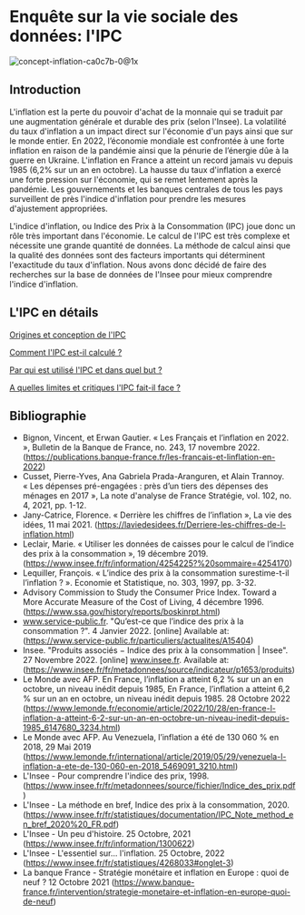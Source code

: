 # Enquête sur la vie sociale des données: l'IPC
![concept-inflation-ca0c7b-0@1x](https://user-images.githubusercontent.com/118843717/204086325-4ae1ba6e-109c-4ee6-81e2-a31fb9232706.jpeg)


## Introduction

L'inflation est la perte du pouvoir d'achat de la monnaie qui se traduit par une augmentation générale et durable des prix (selon l'Insee). La volatilité du taux d'inflation a un impact direct sur l'économie d'un pays ainsi que sur le monde entier. En 2022, l’économie mondiale est confrontée à une forte inflation en raison de la pandémie ainsi que la pénurie de l’énergie dûe à la guerre en Ukraine. L'inflation en France a atteint un record jamais vu depuis 1985 (6,2% sur un an en octobre). La hausse du taux d'inflation a exercé une forte pression sur l'économie, qui se remet lentement après la pandémie. Les gouvernements et les banques centrales de tous les pays surveillent de près l'indice d'inflation pour prendre les mesures d'ajustement appropriées.

L'indice d'inflation, ou Indice des Prix à la Consommation (IPC) joue donc un rôle très important dans l'économie. Le calcul de l'IPC est très complexe et nécessite une grande quantité de données. La méthode de calcul ainsi que la qualité des données sont des facteurs importants qui déterminent l'exactitude du taux d'inflation. Nous avons donc décidé de faire des recherches sur la base de données de l'Insee pour mieux comprendre l'indice d'inflation.

## L'IPC en détails

[Origines et conception de l'IPC](https://alexisdelobbe.github.io/enquete_vie_sociale_donnees/parties/origines_et_conception.html)

[Comment l'IPC est-il calculé ?](https://alexisdelobbe.github.io/enquete_vie_sociale_donnees/parties/calcul_IPC.html)

[Par qui est utilisé l'IPC et dans quel but ?](https://alexisdelobbe.github.io/enquete_vie_sociale_donnees/parties/utilisation_IPC.html)

[A quelles limites et critiques l'IPC fait-il face ?](https://alexisdelobbe.github.io/enquete_vie_sociale_donnees/parties/limites_IPC.html)
 
## Bibliographie

- Bignon, Vincent, et Erwan Gautier. « Les Français et l’inflation en 2022. », Bulletin de la Banque de France, no. 243, 17 novembre 2022. (https://publications.banque-france.fr/les-francais-et-linflation-en-2022)
- Cusset, Pierre-Yves, Ana Gabriela Prada-Aranguren, et Alain Trannoy. « Les dépenses pré-engagées : près d’un tiers des dépenses des ménages en 2017 », La note d'analyse de France Stratégie, vol. 102, no. 4, 2021, pp. 1-12. 
- Jany-Catrice, Florence. « Derrière les chiffres de l’inflation », La vie des idées, 11 mai 2021. (https://laviedesidees.fr/Derriere-les-chiffres-de-l-inflation.html)
- Leclair, Marie. « Utiliser les données de caisses pour le calcul de l’indice des prix à la consommation », 19 décembre 2019. (https://www.insee.fr/fr/information/4254225?%20sommaire=4254170)
- Lequiller, François. « L’indice des prix à la consommation surestime-t-il l’inflation ? ». Economie et Statistique, no. 303, 1997, pp. 3-32.
- Advisory Commission to Study the Consumer Price Index. Toward a More Accurate Measure of the Cost of Living, 4 décembre 1996. (https://www.ssa.gov/history/reports/boskinrpt.html)
- www.service-public.fr. "Qu’est-ce que l’indice des prix à la consommation ?". 4 Janvier 2022. [online] Available at: (https://www.service-public.fr/particuliers/actualites/A15404)
- Insee. "Produits associés − Indice des prix à la consommation | Insee". 27 Novembre 2022. [online] www.insee.fr. Available at: (https://www.insee.fr/fr/metadonnees/source/indicateur/p1653/produits)
- Le Monde avec AFP. En France, l’inflation a atteint 6,2 % sur un an en octobre, un niveau inédit depuis 1985, En France, l’inflation a atteint 6,2 % sur un an en octobre, un niveau inédit depuis 1985. 28 Octobre 2022 (https://www.lemonde.fr/economie/article/2022/10/28/en-france-l-inflation-a-atteint-6-2-sur-un-an-en-octobre-un-niveau-inedit-depuis-1985_6147680_3234.html)
- Le Monde avec AFP. Au Venezuela, l’inflation a été de 130 060 % en 2018, 29 Mai 2019 (https://www.lemonde.fr/international/article/2019/05/29/venezuela-l-inflation-a-ete-de-130-060-en-2018_5469091_3210.html)
- L'Insee - Pour comprendre l'indice des prix, 1998. (https://www.insee.fr/fr/metadonnees/source/fichier/Indice_des_prix.pdf)
- L'Insee - La méthode en bref, Indice des prix à la consommation, 2020. (https://www.insee.fr/fr/statistiques/documentation/IPC_Note_method_en_bref_2020%20_FR.pdf)
- L'Insee - Un peu d'histoire. 25 Octobre, 2021 (https://www.insee.fr/fr/information/1300622)
- L'Insee - L'essentiel sur... l'inflation. 25 Octobre, 2022 (https://www.insee.fr/fr/statistiques/4268033#onglet-3)
- La banque France - Stratégie monétaire et inflation en Europe : quoi de neuf ? 12 Octobre 2021 (https://www.banque-france.fr/intervention/strategie-monetaire-et-inflation-en-europe-quoi-de-neuf)

 
